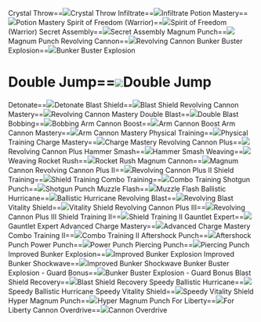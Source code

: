 Crystal Throw==<img src="upload/mxd/Blaster/Skill_Crystal_Throw.png"/>Crystal Throw
Infiltrate==<img src="upload/mxd/Blaster/Skill_Infiltrate.png"/>Infiltrate
Potion Mastery==<img src="upload/mxd/Blaster/Skill_Potion_Mastery.png"/>Potion Mastery
Spirit of Freedom (Warrior)==<img src="upload/mxd/Blaster/Skill_Spirit_of_Freedom.png"/>Spirit of Freedom (Warrior)
Secret Assembly==<img src="upload/mxd/Blaster/Skill_Secret_Assembly.png"/>Secret Assembly
Magnum Punch==<img src="upload/mxd/Blaster/Skill_Magnum_Punch.png"/>Magnum Punch
Revolving Cannon==<img src="upload/mxd/Blaster/Skill_Revolving_Cannon.png"/>Revolving Cannon
Bunker Buster Explosion==<img src="upload/mxd/Blaster/Skill_Bunker_Buster_Explosion.png"/>Bunker Buster Explosion
# Double Jump==<img src="upload/mxd/Blaster/Skill_Double_Jump_(Blaster).png"/>Double Jump
Detonate==<img src="upload/mxd/Blaster/Skill_Detonate.png"/>Detonate
Blast Shield==<img src="upload/mxd/Blaster/Skill_Blast_Shield.png"/>Blast Shield
Revolving Cannon Mastery==<img src="upload/mxd/Blaster/Skill_Revolving_Cannon_Mastery.png"/>Revolving Cannon Mastery
Double Blast==<img src="upload/mxd/Blaster/Skill_Double_Blast_(Blaster).png"/>Double Blast
Bobbing==<img src="upload/mxd/Blaster/Skill_Bobbing.png"/>Bobbing
Arm Cannon Boost==<img src="upload/mxd/Blaster/Skill_Arm_Cannon_Boost.png"/>Arm Cannon Boost
Arm Cannon Mastery==<img src="upload/mxd/Blaster/Skill_Arm_Cannon_Mastery.png"/>Arm Cannon Mastery
Physical Training==<img src="upload/mxd/Blaster/Skill_Physical_Training.png"/>Physical Training
Charge Mastery==<img src="upload/mxd/Blaster/Skill_Charge_Mastery.png"/>Charge Mastery
Revolving Cannon Plus==<img src="upload/mxd/Blaster/Skill_Revolving_Cannon_Plus.png"/>Revolving Cannon Plus
Hammer Smash==<img src="upload/mxd/Blaster/Skill_Hammer_Smash.png"/>Hammer Smash
Weaving==<img src="upload/mxd/Blaster/Skill_Weaving.png"/>Weaving
Rocket Rush==<img src="upload/mxd/Blaster/Skill_Rocket_Rush.png"/>Rocket Rush
Magnum Cannon==<img src="upload/mxd/Blaster/Skill_Magnum_Cannon.png"/>Magnum Cannon
Revolving Cannon Plus II==<img src="upload/mxd/Blaster/Skill_Revolving_Cannon_Plus_II.png"/>Revolving Cannon Plus II
Shield Training==<img src="upload/mxd/Blaster/Skill_Shield_Training.png"/>Shield Training
Combo Training==<img src="upload/mxd/Blaster/Skill_Combo_Training.png"/>Combo Training
Shotgun Punch==<img src="upload/mxd/Blaster/Skill_Shotgun_Punch.png"/>Shotgun Punch
Muzzle Flash==<img src="upload/mxd/Blaster/Skill_Muzzle_Flash.png"/>Muzzle Flash
Ballistic Hurricane==<img src="upload/mxd/Blaster/Skill_Ballistic_Hurricane.png"/>Ballistic Hurricane
Revolving Blast==<img src="upload/mxd/Blaster/Skill_Revolving_Blast.png"/>Revolving Blast
Vitality Shield==<img src="upload/mxd/Blaster/Skill_Vitality_Shield.png"/>Vitality Shield
Revolving Cannon Plus III==<img src="upload/mxd/Blaster/Skill_Revolving_Cannon_Plus_III.png"/>Revolving Cannon Plus III
Shield Training II==<img src="upload/mxd/Blaster/Skill_Shield_Training_II.png"/>Shield Training II
Gauntlet Expert==<img src="upload/mxd/Blaster/Skill_Gauntlet_Expert.png"/>Gauntlet Expert
Advanced Charge Mastery==<img src="upload/mxd/Blaster/Skill_Advanced_Charge_Mastery.png"/>Advanced Charge Mastery
Combo Training II==<img src="upload/mxd/Blaster/Skill_Combo_Training_II.png"/>Combo Training II
Aftershock Punch==<img src="upload/mxd/Blaster/Skill_Aftershock_Punch.png"/>Aftershock Punch
Power Punch==<img src="upload/mxd/Blaster/Skill_Power_Punch.png"/>Power Punch
Piercing Punch==<img src="upload/mxd/Blaster/Skill_Piercing_Punch.png"/>Piercing Punch
Improved Bunker Explosion==<img src="upload/mxd/Blaster/Skill_Improved_Bunker_Explosion.png"/>Improved Bunker Explosion
Improved Bunker Shockwave==<img src="upload/mxd/Blaster/Skill_Improved_Bunker_Shockwave.png"/>Improved Bunker Shockwave
Bunker Buster Explosion \- Guard Bonus==<img src="upload/mxd/Blaster/Skill_Bunker_Buster_Explosion_-_Guard_Bonus.png"/>Bunker Buster Explosion - Guard Bonus
Blast Shield Recovery==<img src="upload/mxd/Blaster/Skill_Blast_Shield_Recovery.png"/>Blast Shield Recovery
Speedy Ballistic Hurricane==<img src="upload/mxd/Blaster/Skill_Speedy_Ballistic_Hurricane.png"/>Speedy Ballistic Hurricane
Speedy Vitality Shield==<img src="upload/mxd/Blaster/Skill_Speedy_Vitality_Shield.png"/>Speedy Vitality Shield
Hyper Magnum Punch==<img src="upload/mxd/Blaster/Skill_Hyper_Magnum_Punch.png"/>Hyper Magnum Punch
For Liberty==<img src="upload/mxd/Blaster/Skill_For_Liberty.png"/>For Liberty
Cannon Overdrive==<img src="upload/mxd/Blaster/Skill_Cannon_Overdrive.png"/>Cannon Overdrive
